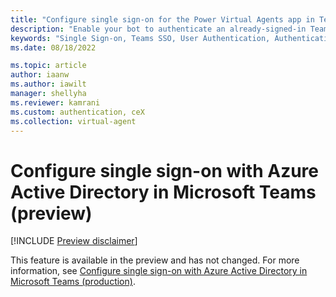 ```yaml
---
title: "Configure single sign-on for the Power Virtual Agents app in Teams (preview)"
description: "Enable your bot to authenticate an already-signed-in Teams user in Power Virtual Agents preview."
keywords: "Single Sign-on, Teams SSO, User Authentication, Authentication, AAD, MSA, Identity Provider, PVA"
ms.date: 08/18/2022

ms.topic: article
author: iaanw
ms.author: iawilt
manager: shellyha
ms.reviewer: kamrani
ms.custom: authentication, ceX
ms.collection: virtual-agent
---
```


# Configure single sign-on with Azure Active Directory in Microsoft Teams (preview)

[!INCLUDE [Preview disclaimer](includes/public-preview-disclaimer.md)]

This feature is available in the preview and has not changed. For more information, see [Configure single sign-on with Azure Active Directory in Microsoft Teams (production)](../configure-sso-teams.md).
